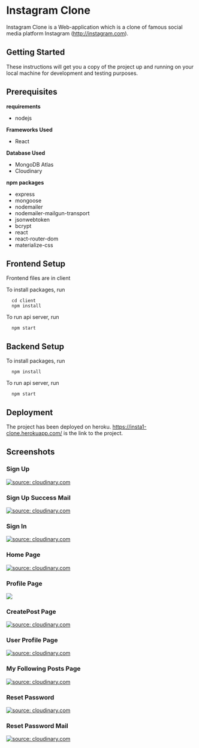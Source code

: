 # Instagram Clone
Instagram Clone is a Web-application which is a clone of famous social media platform Instagram (http://instagram.com).

## Getting Started
These instructions will get you a copy of the project up and running on your local machine for development and testing purposes.

## Prerequisites

**requirements**
* nodejs

**Frameworks Used**
* React

**Database Used**
* MongoDB Atlas
* Cloudinary

**npm packages**
* express
* mongoose
* nodemailer
* nodemailer-mailgun-transport
* jsonwebtoken
* bcrypt
* react
* react-router-dom
* materialize-css

## Frontend Setup
Frontend files are in client <br>

To install packages, run
```
  cd client
  npm install
```

To run api server, run
```
  npm start
```

## Backend Setup

To install packages, run
```
  npm install
```

To run api server, run
```
  npm start
```

## Deployment

The project has been deployed on heroku. https://insta1-clone.herokuapp.com/ is the link to the project.


## Screenshots

### Sign Up
<a href="https://res.cloudinary.com/deucalion/image/upload/v1591036554/sign_up_jzie0r.png"><img src="https://res.cloudinary.com/deucalion/image/upload/v1591036554/sign_up_jzie0r.png" title="source: cloudinary.com" /></a>

### Sign Up Success Mail 
<a href="https://res.cloudinary.com/deucalion/image/upload/v1591036555/signup_success_dbvlan.png"><img src="https://res.cloudinary.com/deucalion/image/upload/v1591036555/signup_success_dbvlan.png" title="source: cloudinary.com" /></a>

### Sign In
<a href="https://res.cloudinary.com/deucalion/image/upload/v1591036554/sign_in_twbuxe.png"><img src="https://res.cloudinary.com/deucalion/image/upload/v1591036554/sign_in_twbuxe.png" title="source: cloudinary.com" /></a>

### Home Page
<a href="https://res.cloudinary.com/deucalion/image/upload/v1591036553/home_page_a3xaqx.png"><img src="https://res.cloudinary.com/deucalion/image/upload/v1591036553/home_page_a3xaqx.png" title="source: cloudinary.com" /></a>

### Profile Page
<a href="https://res.cloudinary.com/deucalion/image/upload/v1591036553/profile_bkkwep.png"><img src="https://res.cloudinary.com/deucalion/image/upload/v1591036553/profile_bkkwep.png" /></a>

### CreatePost Page
<a href="https://res.cloudinary.com/deucalion/image/upload/v1591036553/create_post_hodzqz.png"><img src="https://res.cloudinary.com/deucalion/image/upload/v1591036553/create_post_hodzqz.png" title="source: cloudinary.com" /></a>

### User Profile Page
<a href="https://res.cloudinary.com/deucalion/image/upload/v1591037277/Screenshot_62_b7rw94.png"><img src="https://res.cloudinary.com/deucalion/image/upload/v1591037277/Screenshot_62_b7rw94.png" title="source: cloudinary.com" /></a>

### My Following Posts Page
<a href="https://res.cloudinary.com/deucalion/image/upload/v1591037278/Screenshot_63_jwsoyn.png"><img src="https://res.cloudinary.com/deucalion/image/upload/v1591037278/Screenshot_63_jwsoyn.png" title="source: cloudinary.com" /></a>

### Reset Password
<a href="https://res.cloudinary.com/deucalion/image/upload/v1591036554/reset_ug63p9.png"><img src="https://res.cloudinary.com/deucalion/image/upload/v1591036554/reset_ug63p9.png" title="source: cloudinary.com" /></a>

### Reset Password Mail
<a href="https://res.cloudinary.com/deucalion/image/upload/v1591036554/resetpassword_mail_hh31zq.png"><img src="https://res.cloudinary.com/deucalion/image/upload/v1591036554/resetpassword_mail_hh31zq.png" title="source: cloudinary.com" /></a>